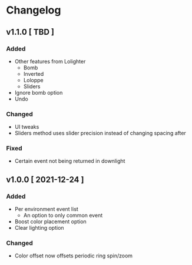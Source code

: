# Changelog

## v1.1.0 [ TBD ]

### Added

-   Other features from Lolighter
    -   Bomb
    -   Inverted
    -   Loloppe
    -   Sliders
-   Ignore bomb option
-   Undo

### Changed

-   UI tweaks
-   Sliders method uses slider precision instead of changing spacing after

### Fixed

-   Certain event not being returned in downlight

## v1.0.0 [ 2021-12-24 ]

### Added

-   Per environment event list
    -   An option to only common event
-   Boost color placement option
-   Clear lighting option

### Changed

-   Color offset now offsets periodic ring spin/zoom
